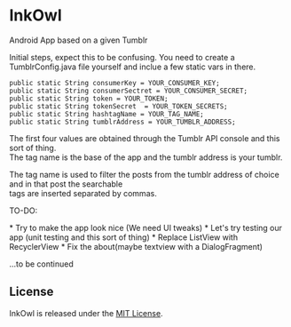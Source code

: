 # InkOwl
Android App based on a given Tumblr

Initial steps, expect this to be confusing.
You need to create a TumblrConfig.java file yourself and inclue a few static vars in there.

<pre><code>public static String consumerKey = YOUR_CONSUMER_KEY;
public static String consumerSectret = YOUR_CONSUMER_SECRET;
public static String token = YOUR_TOKEN;
public static String tokenSecret  = YOUR_TOKEN_SECRETS;
public static String hashtagName = YOUR_TAG_NAME;
public static String tumblrAddress = YOUR_TUMBLR_ADDRESS;
</code></pre>

<p>The first four values are obtained through the Tumblr API console and this sort of thing. <br />
The tag name is the base of the app and the tumblr address is your tumblr.</p>

<p>The tag name is used to filter the posts from the tumblr address of choice and in that post the searchable <br />
tags are inserted separated by commas.

<p>TO-DO:</p>
* Try to make the app look nice (We need UI tweaks)
* Let's try testing our app (unit testing and this sort of thing)
* Replace ListView with RecyclerView
* Fix the about(maybe textview with a DialogFragment)

...to be continued


## License

InkOwl is released under the [MIT License](http://www.opensource.org/licenses/MIT).




